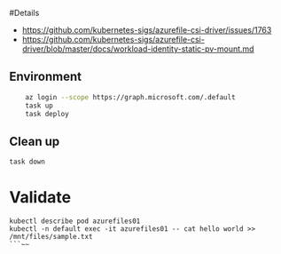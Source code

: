 #Details 

* https://github.com/kubernetes-sigs/azurefile-csi-driver/issues/1763
* https://github.com/kubernetes-sigs/azurefile-csi-driver/blob/master/docs/workload-identity-static-pv-mount.md

## Environment
```bash
    az login --scope https://graph.microsoft.com/.default
    task up
    task deploy
```

## Clean up
```bash
task down
```

# Validate 
```
kubectl describe pod azurefiles01 
kubectl -n default exec -it azurefiles01 -- cat hello world >> /mnt/files/sample.txt
```~~